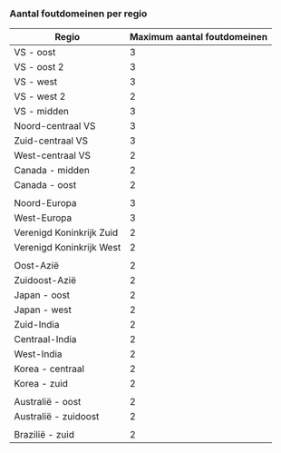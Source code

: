 ### <a name="number-of-fault-domains-per-region"></a>Aantal foutdomeinen per regio

| Regio              | Maximum aantal foutdomeinen  |
|---------------------|-------------------------|
| VS - oost             | 3                       |
| VS - oost 2           | 3                       |
| VS - west             | 3                       |
| VS - west 2           | 2                       |
| VS - midden          | 3                       |
| Noord-centraal VS    | 3                       |
| Zuid-centraal VS    | 3                       |
| West-centraal VS     | 2                       |
| Canada - midden      | 2                       |
| Canada - oost         | 2                       |
|                     |                         |
| Noord-Europa        | 3                       |
| West-Europa         | 3                       |
| Verenigd Koninkrijk Zuid            | 2                       |
| Verenigd Koninkrijk West             | 2                       |
|                     |                         |
| Oost-Azië           | 2                       |
| Zuidoost-Azië     | 2                       |
| Japan - oost          | 2                       |
| Japan - west          | 2                       |
| Zuid-India         | 2                       |
| Centraal-India       | 2                       |
| West-India          | 2                       |
| Korea - centraal       | 2                       |
| Korea - zuid         | 2                       |
|                     |                         |
| Australië - oost      | 2                       |
| Australië - zuidoost | 2                       |
|                     |                         |
| Brazilië - zuid        | 2                       |